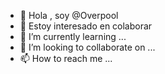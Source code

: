 - 👋 Hola , soy @Overpool
- 👀 Estoy interesado en colaborar 
- 🌱 I’m currently learning ...
- 💞️ I’m looking to collaborate on ...
- 📫 How to reach me ...

<!---
Overpool/Overpool is a ✨ special ✨ repository because its `README.md` (this file) appears on your GitHub profile.
You can click the Preview link to take a look at your changes.
--->
